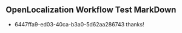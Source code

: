 ## OpenLocalization Workflow Test MarkDown
* 6447ffa9-ed03-40ca-b3a0-5d62aa286743 thanks!

<!--HONumber=Aug16_HO4-->


